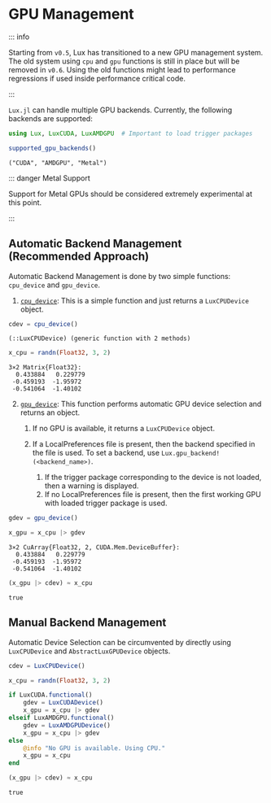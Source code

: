 
<a id='GPU-Management'></a>

# GPU Management


::: info


Starting from `v0.5`, Lux has transitioned to a new GPU management system. The old system using `cpu` and `gpu` functions is still in place but will be removed in `v0.6`. Using the  old functions might lead to performance regressions if used inside performance critical  code.


:::


`Lux.jl` can handle multiple GPU backends. Currently, the following backends are supported:


```julia
using Lux, LuxCUDA, LuxAMDGPU  # Important to load trigger packages

supported_gpu_backends()
```


```
("CUDA", "AMDGPU", "Metal")
```


::: danger Metal Support


Support for Metal GPUs should be considered extremely experimental at this point.


:::


<a id='Automatic-Backend-Management-(Recommended-Approach)'></a>

## Automatic Backend Management (Recommended Approach)


Automatic Backend Management is done by two simple functions: `cpu_device` and `gpu_device`.


1. [`cpu_device`](../api/Accelerator_Support/LuxDeviceUtils#LuxDeviceUtils.cpu_device): This is a simple function and just returns a `LuxCPUDevice` object.


```julia
cdev = cpu_device()
```


```
(::LuxCPUDevice) (generic function with 2 methods)
```


```julia
x_cpu = randn(Float32, 3, 2)
```


```
3×2 Matrix{Float32}:
  0.433884   0.229779
 -0.459193  -1.95972
 -0.541064  -1.40102
```


2. [`gpu_device`](../api/Accelerator_Support/LuxDeviceUtils#LuxDeviceUtils.gpu_device): This function performs automatic GPU device selection and returns an object.

    1. If no GPU is available, it returns a `LuxCPUDevice` object.
    2. If a LocalPreferences file is present, then the backend specified in the file is used. To set a backend, use `Lux.gpu_backend!(<backend_name>)`.

        1. If the trigger package corresponding to the device is not loaded, then a warning is displayed.
        2. If no LocalPreferences file is present, then the first working GPU with loaded trigger package is used.


```julia
gdev = gpu_device()

x_gpu = x_cpu |> gdev
```


```
3×2 CuArray{Float32, 2, CUDA.Mem.DeviceBuffer}:
  0.433884   0.229779
 -0.459193  -1.95972
 -0.541064  -1.40102
```


```julia
(x_gpu |> cdev) ≈ x_cpu
```


```
true
```


<a id='Manual-Backend-Management'></a>

## Manual Backend Management


Automatic Device Selection can be circumvented by directly using `LuxCPUDevice` and `AbstractLuxGPUDevice` objects.


```julia
cdev = LuxCPUDevice()

x_cpu = randn(Float32, 3, 2)

if LuxCUDA.functional()
    gdev = LuxCUDADevice()
    x_gpu = x_cpu |> gdev
elseif LuxAMDGPU.functional()
    gdev = LuxAMDGPUDevice()
    x_gpu = x_cpu |> gdev
else
    @info "No GPU is available. Using CPU."
    x_gpu = x_cpu
end

(x_gpu |> cdev) ≈ x_cpu
```


```
true
```

